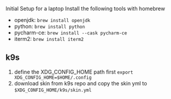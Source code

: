 Initial Setup for a laptop
Install the following tools with homebrew
- openjdk: `brew install openjdk`
- python: `brew install python`
- pycharm-ce: `brew install --cask pycharm-ce`
- iterm2: `brew install iterm2`


## k9s
1. define the XDG_CONFIG_HOME path first `export XDG_CONFIG_HOME=$HOME/.config`
2. download skin from k9s repo and copy the skin yml to `$XDG_CONFIG_HOME/k9s/skin.yml`
